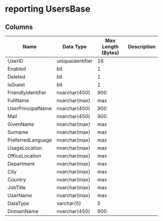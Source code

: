 # reporting UsersBase

## <a name="#columns"></a>Columns

| Name | Data Type | Max Length (Bytes) | Description |
|---|---|---|---|
| UserID | uniqueidentifier | 16 |
| Enabled | bit | 1 |
| Deleted | bit | 1 |
| IsGuest | bit | 1 |
| FriendlyIdentifier | nvarchar(450) | 900 |
| FullName | nvarchar(max) | max |
| UserPrincipalName | nvarchar(450) | 900 |
| Mail | nvarchar(450) | 900 |
| GivenName | nvarchar(max) | max |
| Surname | nvarchar(max) | max |
| PreferredLanguage | nvarchar(max) | max |
| UsageLocation | nvarchar(max) | max |
| OfficeLocation | nvarchar(max) | max |
| Department | nvarchar(max) | max |
| City | nvarchar(max) | max |
| Country | nvarchar(max) | max |
| JobTitle | nvarchar(max) | max |
| UserName | nvarchar(max) | max |
| DataType | varchar(5) | 5 |
| DomainName | nvarchar(450) | 900 |


